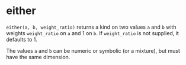 # either

`either(a, b, weight_ratio)`  returns a kind on two values `a` and `b`
with weights `weight_ratio` on `a` and 1 on `b`.
If `weight_ratio` is not supplied, it defaults to 1.

The values `a` and `b` can be numeric or symbolic (or a mixture),
but must have the same dimension.
